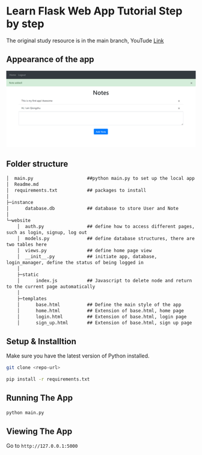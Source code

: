 # Learn Flask Web App Tutorial Step by step

The original study resource is in the main branch, YouTude [Link](https://www.youtube.com/watch?v=dam0GPOAvVI&ab_channel=TechWithTim)


## Appearance of the app
![avatar](pics/p1.png)

## Folder structure

```text
│  main.py                    ##python main.py to set up the local app
│  Readme.md 
│  requirements.txt           ## packages to install
│
├─instance
│      database.db            ## database to store User and Note
│
└─website
    │  auth.py                ## define how to access different pages, such as login, signup, log out
    │  models.py              ## define database structures, there are two tables here
    │  views.py               ## define home page view
    │  __init__.py            ## initiate app, database, login_manager, define the status of being logged in 
    │
    ├─static
    │      index.js           ## Javascript to delete node and return to the current page automatically
    │
    ├─templates
    │      base.html          ## Define the main style of the app
    │      home.html          ## Extension of base.html, home page
    │      login.html         ## Extension of base.html, login page
    │      sign_up.html       ## Extension of base.html, sign up page
```


## Setup & Installtion

Make sure you have the latest version of Python installed.

```bash
git clone <repo-url>
```

```bash
pip install -r requirements.txt
```

## Running The App

```bash
python main.py
```

## Viewing The App

Go to `http://127.0.0.1:5000`
